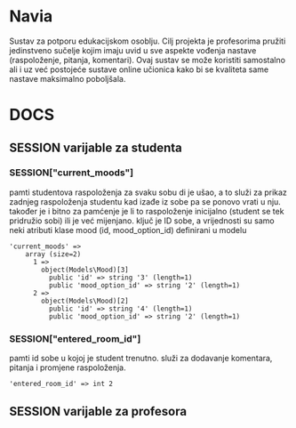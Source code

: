 # Navia
Sustav za potporu edukacijskom osoblju. Cilj projekta je profesorima pružiti jedinstveno sučelje kojim imaju uvid u sve aspekte vođenja nastave (raspoloženje, pitanja, komentari). Ovaj sustav se može koristiti samostalno ali i uz već postojeće sustave online učionica kako bi se kvaliteta same nastave maksimalno poboljšala.

# DOCS

## SESSION varijable za studenta

### SESSION["current_moods"]
pamti studentova raspoloženja za svaku sobu di je ušao, a to služi za prikaz zadnjeg raspoloženja studentu kad izađe iz sobe pa se ponovo vrati u nju.
također je i bitno za pamćenje je li to raspoloženje inicijalno (student se tek pridružio sobi) ili je već mijenjano.
ključ je ID sobe, a vrijednosti su samo neki atributi klase mood (id, mood_option_id) definirani u modelu
```
'current_moods' =>
    array (size=2)
      1 =>
        object(Models\Mood)[3]
          public 'id' => string '3' (length=1)
          public 'mood_option_id' => string '2' (length=1)
      2 =>
        object(Models\Mood)[2]
          public 'id' => string '4' (length=1)
          public 'mood_option_id' => string '2' (length=1)
```

### SESSION["entered_room_id"]
pamti id sobe u kojoj je student trenutno. služi za dodavanje komentara, pitanja i promjene raspoloženja.
```
'entered_room_id' => int 2
```

## SESSION varijable za profesora
